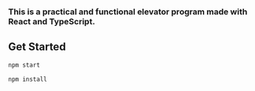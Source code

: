 ### This is a practical and functional elevator program made with React and TypeScript.

## Get Started
```zsh
npm start
```
```zsh
npm install
```
